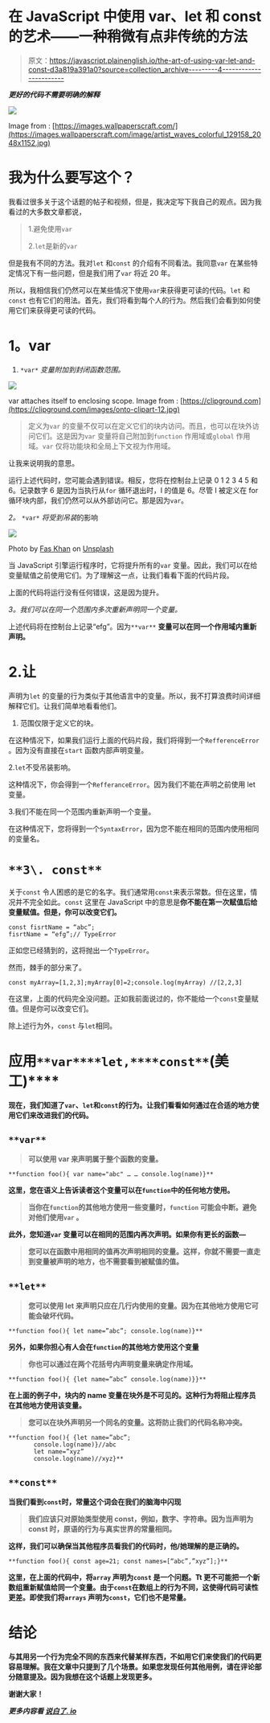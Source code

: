 # 在 JavaScript 中使用 var、let 和 const 的艺术——一种稍微有点非传统的方法

> 原文：<https://javascript.plainenglish.io/the-art-of-using-var-let-and-const-d3a819a391a0?source=collection_archive---------4----------------------->

***更好的代码不需要明确的解释***

![](img/a489683e60d7cbd1efe322d3ed8c557b.png)

Image from : [https://images.wallpaperscraft.com/](https://images.wallpaperscraft.com/image/artist_waves_colorful_129158_2048x1152.jpg)

# 我为什么要写这个？

我看过很多关于这个话题的帖子和视频，但是，我决定写下我自己的观点。因为我看过的大多数文章都说，

> 1.避免使用`var`
> 
> 2.`let`是新的`var`

但是我有不同的方法。我对`let` 和`const` 的介绍有不同看法。我同意`var` 在某些特定情况下有一些问题，但是我们用了`var` 将近 20 年。

所以，我相信我们仍然可以在某些情况下使用`var`来获得更可读的代码。`let` 和`const` 也有它们的用法。首先，我们将看到每个人的行为。然后我们会看到如何使用它们来获得更可读的代码。

# **1。var**

1.  `*var*` *变量附加到封闭函数范围。*

![](img/3a9fb7c74eee13e0695c137b3eb8c1dd.png)

var attaches itself to enclosing scope. Image from : [https://clipground.com](https://clipground.com/images/onto-clipart-12.jpg)

> 定义为`var` 的变量不仅可以在定义它们的块内访问。而且，也可以在块外访问它们。这是因为`var` 变量将自己附加到`function` 作用域或`global` 作用域。`var` 仅将功能块和全局上下文视为作用域。

让我来说明我的意思。

运行上述代码时，您可能会遇到错误。相反，您将在控制台上记录 0 1 2 3 4 5 和 6。记录数字 6 是因为当执行从`for` 循环退出时，I 的值是 6。尽管 I 被定义在 for 循环块内部，我们仍然可以从外部访问它。那是因为`var`。

*2。* `*var*` *将受到吊装*的影响

![](img/e5e5519460a2308aaf252e53f144291b.png)

Photo by [Fas Khan](https://unsplash.com/@fasbytes?utm_source=medium&utm_medium=referral) on [Unsplash](https://unsplash.com?utm_source=medium&utm_medium=referral)

当 JavaScript 引擎运行程序时，它将提升所有的`var` 变量。因此，我们可以在给变量赋值之前使用它们。为了理解这一点，让我们看看下面的代码片段。

上面的代码将运行没有任何错误，这是因为提升。

*3。我们可以在同一个范围内多次重新声明同一个变量。*

上述代码将在控制台上记录“efg”。因为`**var**` **变量可以在同一个作用域内重新声明。**

# 2.让

声明为`let` 的变量的行为类似于其他语言中的变量。所以，我不打算浪费时间详细解释它们。让我们简单地看看他们。

1.  范围仅限于定义它的块。

在这种情况下，如果我们运行上面的代码片段，我们将得到一个`RefferenceError` 。因为没有直接在`start` 函数内部声明变量。

2.`let`不受吊装影响。

这种情况下，你会得到一个`RefferanceError`。因为我们不能在声明之前使用 let 变量。

3.我们不能在同一个范围内重新声明一个变量。

在这种情况下，您将得到一个`SyntaxError`，因为您不能在相同的范围内使用相同的变量名。

# `**3\. const**`

关于`const` 令人困惑的是它的名字。我们通常用`const`来表示常数。但在这里，情况并不完全如此。`const` 这里在 JavaScript 中的意思是**你不能在第一次赋值后给变量赋值。但是，你可以改变它们。**

```
const fisrtName = “abc”;
fisrtName = “efg”;// TypeError
```

正如您已经猜到的，这将抛出一个`TypeError`。

然而，棘手的部分来了。

```
const myArray=[1,2,3];myArray[0]=2;console.log(myArray) //[2,2,3]
```

在这里，上面的代码完全没问题。正如我前面说过的，你不能给一个`const`变量赋值。但是你可以改变它们。

除上述行为外，`const` 与`let`相同。

# **应用**`**var**`**`**let,**`**`**const**`**(美工)******

****现在，我们知道了`var`、`let`和`const`的行为。让我们看看如何通过在合适的地方使用它们来改进我们的代码。****

## ****`**var**`****

> ****可以使用 var 来声明属于整个函数的变量。****

```
**function foo(){ var name="abc" … … console.log(name)}**
```

****这里，您在语义上告诉读者这个变量可以在`function`中的任何地方使用。****

> ****当你在`function`的其他地方使用一些变量时，`function` 可能会中断。避免对他们使用`var` 。****

****此外，您知道`var` 变量可以在相同的范围内再次声明。如果你有更长的函数—****

> ****您可以在函数中用相同的值再次声明相同的变量。这样，你就不需要一直走到变量被声明的地方，也不需要看到被赋值的值。****

## ****`**let**`****

> ****您可以使用 let 来声明只应在几行内使用的变量。因为在其他地方使用它可能会破坏代码。****

```
**function foo(){ let name=”abc”; console.log(name)}**
```

****另外，如果你担心有人会在`function`的其他地方使用这个变量****

> ****你也可以通过在两个花括号内声明变量来确定作用域。****

```
**function foo(){ {let name=”abc” console.log(name)}}**
```

****在上面的例子中，块内的 name 变量在块外是不可见的。这种行为将阻止程序员在其他地方使用该变量。****

> ****您可以在块外声明另一个同名的变量。这将防止我们的代码名称冲突。****

```
**function foo(){ {let name=”abc”;
       console.log(name)}//abc
       let name=”xyz”
       console.log(name)//xyz}**
```

## ****`**const**`****

****当我们看到`const`时，常量这个词会在我们的脑海中闪现****

> ****我们应该只对原始类型使用 const，例如，数字、字符串。因为当声明为 const 时，原语的行为与真实世界的常量相同。****

****这样，我们可以确保当其他程序员看我们的代码时，他/她理解的是正确的。****

```
**function foo(){ const age=21; const names=[“abc”,”xyz”];}**
```

****这里，在上面的代码中，将`array` 声明为`const` 是一个问题。Tt 更不可能把一个新数组重新赋值给同一个变量。由于`const`在数组上的行为不同，这使得代码可读性更差。即使我们将`arrays` 声明为`const`，它们也不是常量。****

# ******结论******

****与其用另一个行为完全不同的东西来代替某样东西，不如用它们来使我们的代码更容易理解。我在文章中只提到了几个场景。如果您发现任何其他用例，请在评论部分随意提及。因为我想在这个话题上发现更多。****

****谢谢大家！****

*****更多内容看* [***说白了. io***](http://plainenglish.io/)****